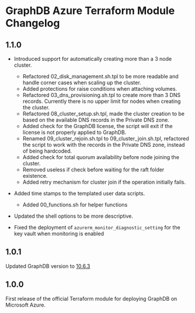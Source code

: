 # GraphDB Azure Terraform Module Changelog

## 1.1.0

* Introduced support for automatically creating more than a 3 node cluster.
  * Refactored 02_disk_management.sh.tpl to be more readable and handle corner cases when scaling up the cluster.
  * Added protections for raise conditions when attaching volumes.
  * Refactored 03_dns_provisioning.sh.tpl to create more than 3 DNS records. Currently there is no upper limit for nodes when creating the cluster.
  * Refactored 08_cluster_setup.sh.tpl, made the cluster creation to be based on the available DNS records in the Private DNS zone.
  * Added check for the GraphDB license, the script will exit if the license is not properly applied to GraphDB.
  * Renamed 09_cluster_rejoin.sh.tpl to 09_cluster_join.sh.tpl, refactored the script to work with the records in the Private DNS zone, instead of being hardcoded.
  * Added check for total quorum availability before node joining the cluster.
  * Removed useless if check before waiting for the raft folder existence.
  * Added retry mechanism for cluster join if the operation initially fails.

* Added time stamps to the templated user data scripts.
  * Added 00_functions.sh for helper functions
* Updated the shell options to be more descriptive.
* Fixed the deployment of `azurerm_monitor_diagnostic_setting` for the key vault when monitoring is enabled

## 1.0.1

Updated GraphDB version to [10.6.3](https://graphdb.ontotext.com/documentation/10.6/release-notes.html#graphdb-10-6-3)

## 1.0.0

First release of the official Terraform module for deploying GraphDB on Microsoft Azure.
